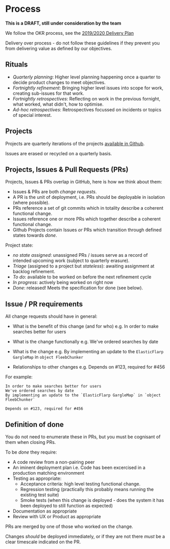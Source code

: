 # Process

**This is a DRAFT, still under consideration by the team**

We follow the OKR process, see the [2019/2020 Delivery Plan](https://wellcomecloud.sharepoint.com/sites/wc2/DE/RoadMaps/Delivery%20Plans/Delivery%20Plan%202019-20%20Digital%20Engagement.pdf?csf=1&e=WUG2dI&cid=56bdefa5-c5d4-44a1-99e7-96a6975d10fc)

Delivery over process - do not follow these guidelines if they prevent you from delivering value as defined by our objectives.

## Rituals

- *Quarterly planning*: Higher level planning happening once a quarter to decide product changes to meet objectives.
- *Fortnightly refinement*: Bringing higher level issues into scope for work, creating sub-issues for that work.
- *Fortnightly retrospectives*: Reflecting on work in the previous fornight, what worked, what didn't, how to optimise.
- *Ad-hoc retrospectives*: Retrospectives focussed on incidents or topics of special interest.

## Projects

Projects are quarterly iterations of the projects [available in Github](https://github.com/wellcometrust/platform/projects).

Issues are erased or recycled on a quarterly basis.

## Projects, Issues & Pull Requests (PRs)

Projects, Issues & PRs overlap in GitHub, here is how we think about them:

- Issues & PRs are both _change requests_.
- A PR is the unit of deployment, i.e. PRs should be deployable in isolation (where possible).
- PRs reference a set of git commits which in totality describe a coherent functional change.
- Issues reference one or more PRs which together describe a coherent functional change.
- Github Projects contain Issues _or_ PRs which transition through defined states towards *done*.

Project state:

- _no state assigned_: unassigned PRs / issues serve as a record of intended upcoming work (subject to quarterly erasure).
- *Triage* (assigned to a project but _stateless_): awaiting assignment at backlog refinement.
- *To do*: available to be worked on before the next refinement cycle
- *In progress*: actively being worked on right now
- *Done*: released! Meets the specification for done (see below).

## Issue / PR requirements

All change requests should have in general:

- What is the benefit of this change (and for who)
  e.g. In order to make searches better for users
  
- What is the change functionally
  e.g. We've ordered searches by date
  
- What is the change
  e.g. By implementing an update to the `ElasticFlarp GargleMap` in `object FleebChunker`
  
- Relationships to other changes
  e.g. Depends on #123, required for #456

For example:

```
In order to make searches better for users
We've ordered searches by date
By implementing an update to the `ElasticFlarp GargleMap` in `object FleebChunker`

Depends on #123, required for #456
```
 
## Definition of done

You do not need to enumerate these in PRs, but you must be cognisant of them when closing PRs.

To be *done* they require:

- A code review from a non-pairing peer
- An iminent deployment plan 
  i.e. Code has been excercised in a production matching environment
- Testing as appropriate:
  - Acceptance criteria: high level testing functional change.
  - Regression testing (practically this probably means running the existing test suite)
  - Smoke tests (when this change is deployed - does the system it has been deployed to still function as expected)
- Documentation as appropriate
- Review with UX or Product as appropriate

PRs are merged by one of those who worked on the change.

Changes *should* be deployed immediately, or if they are not there *must* be a clear timescale indicated on the PR.
